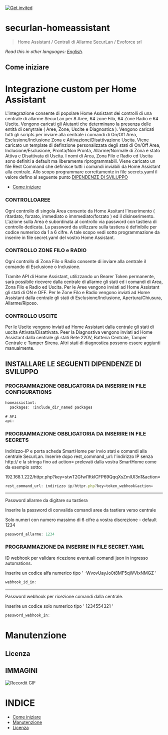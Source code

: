 [![Get invited](https://slack.developers.italia.it/badge.svg)](https://securlan.it/supporto/)

# securlan-homeassistant

> Home Assistant / Centrali di Allarme SecurLan / Evoforce srl

*Read this in other languages: [English](README.EN.md).*

## Come iniziare
# Integrazione custom per Home Assistant
L'integrazione consente di popolare Home Assistant dei controlli di una centrale di allarme SecurLan per 8 Aree, 64 zone Filo, 64 Zone Radio e 64 Uscite.
Vengono caricati gli Aiutanti che determinano la presenza delle entità di cenytrale ( Aree, Zone, Uscite e Diagnostica ).
Vengono caricati tutti gli scripts per inviare alla centrale i comandi di On/Off Area, Esclusione/Inclusione Zona e Attivazione/Disattivazione Uscita.
Viene caricato un template di definzione personalizzata degli stati di On/Off Area, Inclusione/Esclusione, Pronta/Non Pronta, Allarme/Normale di Zona e stato Attiva e Disattivata di Uscita.
I nomi di Area, Zona Filo e Radio ed Uscita sono definiti a default ma liberamente riprogrammabili.
Viene caricato un file Rest Command che definisce tutti i comandi inviabili da Home Assistant alla centrale.
Allo scopo programmare correttamente in file secrets.yaml il valore defino al seguente punto [DIPENDENZE DI SVILUPPO](#programmazione-obbligatoria-da-inserire-in-file-secrets)


- [Come iniziare](#come-iniziare)

### CONTROLLOAREE
Ogni controllo di singola Area consente da Home Assitant l'inserimento ( ritardato, forzato, immediato o imnmediato/forzato ) ed il disinserimento.
L'azione sulla Area è subordinata al controllo via password con tastiera di controllo dedicata.
La password da utilizzare sulla tastiera è definibile per codice numerico da 1 a 6 cifre.
A tale scopo vedi sotto programmazione da inserire in file secret.yaml del vostro Home Assistant.

### CONTROLLO ZONE FILO e RADIO
Ogni controllo di Zona Filo o Radio consente di inviare alla centrale il comando di Esclusione o Inclusione.

Tramite API di Home Assistant, utilizzando un Bearer Token permanente, sarà possibile ricevere dalla centrale di allarme gli stati ed i comandi di Area, Zona Filo e Radio ed Uscita.
Per le Aree vengono inviati ad Home Assistant gli stati di ON e OFF.
Per le Zone Filo e Radio vengono inviati ad Home Assistant dalla centrale gli stati di Esclusione/Inclusione, Apertura/Chiusura, Allarme/Riposo.

### CONTROLLO USCITE
Per le Uscite vengono inviati ad Home Assistant dalla centrale gli stati di uscita Attivata/Disattivata.
Peer la Diagnostiva vengono inviati ad Home Assistant dalla centrale gli stati Rete 220V, Batteria Centrale, Tamper Centrale e Tamper Sirena.
Altri stati di diagnostica possono essere aggiunti manualmente.


## INSTALLARE LE SEGUENTI DIPENDENZE DI SVILUPPO

### PROGRAMMAZIONE OBBLIGATORIA DA INSERIRE IN FILE CONFIGURATIONS

```js
homeassistant:
  packages: !include_dir_named packages

# API
api:
```

### PROGRAMMAZIONE OBBLIGATORIA DA INSERIRE IN FILE SECRETS

Indirizzo-IP e porta scheda SmartHome per invio stati e comandi alla centrale SecurLan.
Inserire dopo  rest_command_url:  l'indirizzo IP senza http:// e la stringa fino ad action=  prelevati dalla vostra SmartHome come da esempio sotto:

192.168.1.222/httpr.php?key=stwT2Gfwl1ftklCFP69QqqXsZmlUI3n1&action=

```js
rest_command_url: indirizzo ip/httpr.php?key=token_webhook&action=
```

--------------------------------------------------

Password allarme da digitare su tastiera

Inserire la password di convalida comandi aree da tastiera verso centrale

Solo numeri con numero massimo di 6 cifre a vostra discrezione - default 1234

```js
password_allarme: 1234
```

### PROGRAMMAZIONE DA INSERIRE IN FILE SECRET.YAML

ID webhook per validare ricezione eventuali comandi json in ingresso automations.

Inserire un codice alfa numerico tipo ' -WvovUayJo0t8MF5qWVIxNMGZ '

```js
webhook_id_in:
```

---------------------------------------------------

Password webhook per ricezione comandi dalla centrale.

Inserire un codice solo numerico tipo ' 1234554321 '

```js
password_webhook_in: 
```



# Manutenzione 

## Licenza 



## IMMAGINI

![Recordit GIF](http://g.recordit.co/iLN6A0vSD8.gif)


# INDICE

- [Come iniziare](#come-iniziare)
- [Manutenzione](#manutenzione)
- [Licenza](#licenza)



